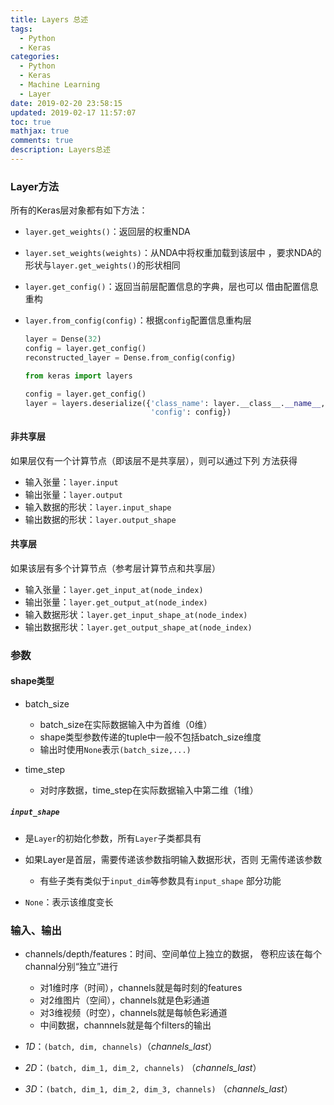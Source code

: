 ```yaml
---
title: Layers 总述
tags:
  - Python
  - Keras
categories:
  - Python
  - Keras
  - Machine Learning
  - Layer
date: 2019-02-20 23:58:15
updated: 2019-02-17 11:57:07
toc: true
mathjax: true
comments: true
description: Layers总述
---
```


###	Layer方法

所有的Keras层对象都有如下方法：

-	`layer.get_weights()`：返回层的权重NDA

-	`layer.set_weights(weights)`：从NDA中将权重加载到该层中
	，要求NDA的形状与`layer.get_weights()`的形状相同

-	`layer.get_config()`：返回当前层配置信息的字典，层也可以
	借由配置信息重构

-	`layer.from_config(config)`：根据`config`配置信息重构层

	```python
	layer = Dense(32)
	config = layer.get_config()
	reconstructed_layer = Dense.from_config(config)
	```

	```python
	from keras import layers

	config = layer.get_config()
	layer = layers.deserialize({'class_name': layer.__class__.__name__,
								'config': config})
	```

####	非共享层

如果层仅有一个计算节点（即该层不是共享层），则可以通过下列
方法获得

-	输入张量：`layer.input`
-	输出张量：`layer.output`
-	输入数据的形状：`layer.input_shape`
-	输出数据的形状：`layer.output_shape`

####	共享层

如果该层有多个计算节点（参考层计算节点和共享层）

-	输入张量：`layer.get_input_at(node_index)`
-	输出张量：`layer.get_output_at(node_index)`
-	输入数据形状：`layer.get_input_shape_at(node_index)`
-	输出数据形状：`layer.get_output_shape_at(node_index)`

###	参数

####	shape类型

-	batch_size
	-	batch_size在实际数据输入中为首维（0维）
	-	shape类型参数传递的tuple中一般不包括batch_size维度
	-	输出时使用`None`表示`(batch_size,...)`

-	time_step
	-	对时序数据，time_step在实际数据输入中第二维（1维）

#####	`input_shape`

-	是`Layer`的初始化参数，所有`Layer`子类都具有

-	如果Layer是首层，需要传递该参数指明输入数据形状，否则
	无需传递该参数
	-	有些子类有类似于`input_dim`等参数具有`input_shape`
		部分功能

-	`None`：表示该维度变长

###	输入、输出

-	channels/depth/features：时间、空间单位上独立的数据，
	卷积应该在每个channal分别“独立”进行
	-	对1维时序（时间），channels就是每时刻的features
	-	对2维图片（空间），channels就是色彩通道
	-	对3维视频（时空），channels就是每帧色彩通道
	-	中间数据，channnels就是每个filters的输出

-	*1D*：`(batch, dim, channels)`（*channels_last*）

-	*2D*：`(batch, dim_1, dim_2, channels)`
	（*channels_last*）

-	*3D*：`(batch, dim_1, dim_2, dim_3, channels)`
	（*channels_last*）







